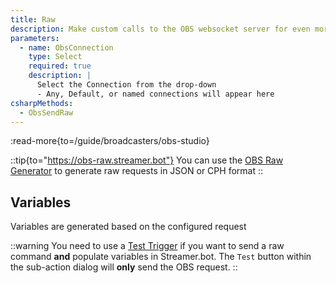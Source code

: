 ```yaml
---
title: Raw
description: Make custom calls to the OBS websocket server for even more control over your OBS Studio instance
parameters:
  - name: ObsConnection
    type: Select
    required: true
    description: |
      Select the Connection from the drop-down
      - Any, Default, or named connections will appear here
csharpMethods:
  - ObsSendRaw
---
```


:read-more{to=/guide/broadcasters/obs-studio}

::tip{to="https://obs-raw.streamer.bot"}
You can use the [OBS Raw Generator](https://obs-raw.streamer.bot) to generate raw requests in JSON or CPH format
::

## Variables
Variables are generated based on the configured request

::warning
You need to use a [Test Trigger](/api/triggers/core/test) if you want to send a raw command **and** populate variables in Streamer.bot. The `Test` button within the sub-action dialog will **only** send the OBS request.
::